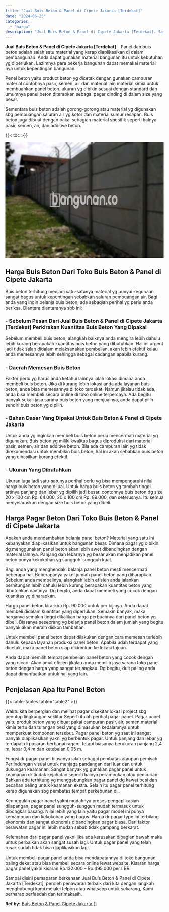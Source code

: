 ```yaml
---
title: "Jual Buis Beton & Panel di Cipete Jakarta [Terdekat]"
date: "2024-06-25"
categories: 
  - "harga"
description: "Jual Buis Beton & Panel di Cipete Jakarta [Terdekat]. Sampai disini pemaparan berkenaan Jual Buis Beton & Panel di Cipete Jakarta [Terdekat], peroleh penaw..."
---
```


**Jual Buis Beton & Panel di Cipete Jakarta \[Terdekat\]** – Panel dan buis beton adalah salah satu material yang kerap diaplikasikan di dalam pembangunan. Anda dapat gunakan material bangunan itu untuk kebutuhan yg diperlukan. Lazimnya para pekerja bangunan dapat memakai material nya untuk kepentingan bangunan.

Penel beton yaitu product beton yg dicetak dengan gunakan campuran material contohnya pasir, semen, air dan material lain material kimia untuk membuahkan panel beton. ukuran yg dibikin sesuai dengan standard dan umumnya panel beton diterapkan sebagai pagar dinding di dalam size yang besar.

Sementara buis beton adalah gorong-gorong atau material yg digunakan sbg pembuangan saluran air yg kotor dan material sumur resapan. Buis beton juga dibuat dengan pakai sebagian material spesifik seperti halnya pasir, semen, air, dan additive beton.

{{< toc >}}

![Jual Buis Beton & Panel di Cipete Jakarta [Terdekat]](/images/jual-panel-buis-beton-murah-47.png)

## Harga Buis Beton Dari Toko Buis Beton & Panel di Cipete Jakarta

Buis beton terhitung menjadi satu-satunya material yg punyai kegunaan sangat bagus untuk kepentingan sebabkan saluran pembuangan air. Bagi anda yang ingin belanja buis beton, ada sebagian perihal yg perlu anda periksa. Diantara diantaranya sbb ini:

### \- Sebelum Pesan Dari Jual Buis Beton & Panel di Cipete Jakarta \[Terdekat\] Perkirakan Kuantitas Buis Beton Yang Dipakai

Sebelum membeli buis beton, alangkah baiknya anda mengira lebih dahulu lebih kurang berapakah kuantitas buis beton yang dibutuhkan. Hal ini urgent jadi tidak salah didalam melaksanakan pembelian. akan lebih efektif kalau anda memesannya lebih sehingga sebagai cadangan apabila kurang.

### \- Daerah Memesan Buis Beton

Faktor perlu yg harus anda ketahui lainnya ialah lokasi dimana anda membeli buis beton. Jika di kurang lebih lokasi anda ada layanan buis beton, anda bisa memesannya di toko terdekat. Namun jikalau tidak ada, anda bisa membeli secara online di toko online terpercaya. Ada begitu banyak sekali jasa sarana buis beton yang menjualnya, anda dapat pilih sendiri buis beton yg dipilih.

### \- Bahan Dasar Yang Dipakai Untuk Buis Beton & Panel di Cipete Jakarta

Untuk anda yg inginkan membeli buis beton perlu mencermati material yg digunakan. Buis beton yg miliki kwalitas bagus diproduksi dari material pasir, semen, air dan additive beton. Bila ada campuran lain yg tidak direkomendasi untuk membikin buis beton, hal ini akan sebabkan buis beton yang dihasilkan kurang efektif.

### \- Ukuran Yang Dibutuhkan

Ukuran juga jadi satu-satunya perihal perlu yg bisa mempengaruhi nilai harga buis beton yang dijual. Untuk harga buis beton yg tambah tinggi artinya panjang dan lebar yg dipilih jadi besar. contohnya buis beton dg size 20 x 100 cm Rp. 64.000, 20 x 100 cm Rp. 89.000, dan seterusnya. Itu semua menyelaraskan dengan size buis beton yang dibeli.

## Harga Pagar Beton Dari Toko Buis Beton & Panel di Cipete Jakarta

Apakah anda mendambakan belanja panel beton? Material yang satu ini kebanyakan diaplikasikan untuk bangunan besar. Dimana pagar yg dibikin dg menggunakan panel beton akan lebih awet dibandingkan dengan material lainnya. Panjang dan lebarnya yg besar akan menjadikan panel beton punya kekokohan yg sungguh-sungguh kuat.

Bagi anda yang menghendaki belanja panel beton mesti mencermati beberapa hal. Beberapanya yakni jumlah panel beton yang diharapkan. Sebelum anda membelinya, alangkah lebih efisien anda jalankan perhitungan lebih dahulu lebih kurang berapakah kuantitas beton yang dibutuhkan nantinya. Dg begitu, anda dapat membeli yang cocok dengan kuantitas yg diharapkan.

Harga panel beton kira-kira Rp. 90.000 untuk per bijinya. Anda dapat membeli didalam kuantitas yang diperlukan. Semakin banyak, maka harganya semakin tinggi dikalikan harga perbuahnya dari panel beton yg dibeli. Biasanya seseorang yg belanja panel beton dalam jumlah yang begitu banyak akan meraih diskon tambahan.

Untuk membeli panel beton dapat dilakukan dengan cara memesan terlebih dahulu kepada layanan produksi panel beton. Apabila udah terdapat yang dicetak, maka panel beton siap dikirimkan ke lokasi tujuan.

Anda dapat memilih tempat pembelian panel beton yang cocok dengan yang dicari. Akan amat efisien jikalau anda memilih jasa sarana toko panel beton dengan harga yang sangat terjangkau. Dg begitu, duit paling anda dapat dimanfaatkan untuk hal yang lain.

## Penjelasan Apa Itu Panel Beton

{{< table-tables table="table2" >}}

Waktu kita berpergian dan melihat pagar disekitar lokasi project sbg penutup lingkungan seklitar Seperti itulah perihal pagar panel. Pagar panel yaitu produk beton yang dibuat pakai campuran pasir, air, semen,material kimia tertu dan tulangan besi yang dimasukan kedalamnya untuk memperkuat komponen tersebut. Pagar panel beton yg saat ini sangat banyak diaplikasikan yakni yg berbentuk pagar. Untuk panjang dan lebar yg terdapat di pasaran berbagai ragam, tetapi biasanya berukuran panjang 2,4 m, lebar 0,4 m dan ketebalan 0,05 m.

Fungsi dr pagar panel biasanya ialah sebagai pembatas ataupun pemisah. Perlindungan visual untuk menjaga pandangan dari luar dan untuk dukungan keamanan. Sangat banyak yg gunakan pagar panel untuk keamanan dr tindak kejahatan seperti halnya perampokan atau pencurian. Bahkan ada terhitung yg menggabungkan pagar panel dg kawat besi dan pecahan beling untuk keamanan ekstra. Selain itu pagar panel terhitung kerap digunakan sbg pembatas tempat perkebunan dll.

Keunggulan pagar panel yakni mudahnya proses pengaplikasian dilapangan, pagar panel sungguh-sungguh mudah termasuk untuk dibongkar pasang. Nilai lebih yang lain yaitu pagar model ini punya kemampuan dan kekokohan yang bagus. Harga dr pagar type ini terbilang ekonomis dan sangat ekonomis dibandingkan pagar biasa. Dari faktor perawatan pagar ini lebih mudah sebab tidak gampang berkarat.

Kelemahan dari pagar panel yakni jika ada kerusakan dibagian bawah maka untuk perbaikan akan sangat susah lagi. Untuk pagar panel yang telah rusak sudah tidak bisa diaplikasikan lagi.

Untuk membeli pagar panel anda bisa mendapatannya di toko bangunan paling dekat atau bisa membeli secara online lewat website. Kisaran harga pagar panel yakni kisaran Rp.132.000 – Rp.495.000 per LBR.

Sampai disini pemaparan berkenaan Jual Buis Beton & Panel di Cipete Jakarta \[Terdekat\], peroleh penawaran terbaik dari kita dengan langkah menghubungi kami melalui telpon atau whatsapp untuk sekarang, Kami berharap berfaedah dan terimakasih.

**Ref by:** [Buis Beton & Panel Cipete Jakarta []](https://id.wikipedia.org/wiki/Buis)

